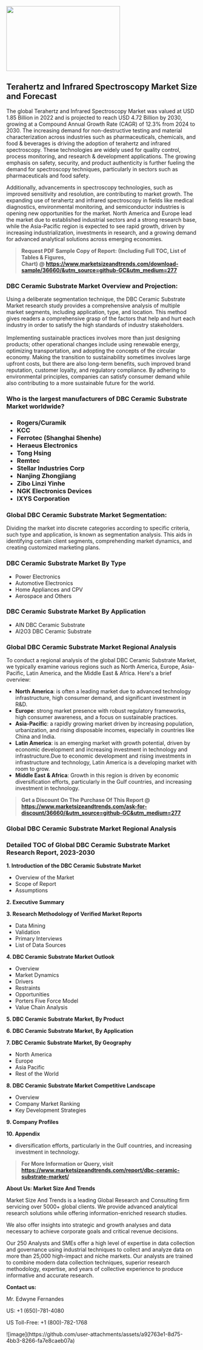 <p><img class="alignnone size-medium wp-image-20088" src="https://ffe5etoiles.com/wp-content/uploads/2024/12/MST1-300x171.png" alt="" width="300" height="171" /></p><h2>Terahertz and Infrared Spectroscopy Market Size and Forecast</h2><p>The global Terahertz and Infrared Spectroscopy Market was valued at USD 1.85 Billion in 2022 and is projected to reach USD 4.72 Billion by 2030, growing at a Compound Annual Growth Rate (CAGR) of 12.3% from 2024 to 2030. The increasing demand for non-destructive testing and material characterization across industries such as pharmaceuticals, chemicals, and food & beverages is driving the adoption of terahertz and infrared spectroscopy. These technologies are widely used for quality control, process monitoring, and research & development applications. The growing emphasis on safety, security, and product authenticity is further fueling the demand for spectroscopy techniques, particularly in sectors such as pharmaceuticals and food safety.</p><p>Additionally, advancements in spectroscopy technologies, such as improved sensitivity and resolution, are contributing to market growth. The expanding use of terahertz and infrared spectroscopy in fields like medical diagnostics, environmental monitoring, and semiconductor industries is opening new opportunities for the market. North America and Europe lead the market due to established industrial sectors and a strong research base, while the Asia-Pacific region is expected to see rapid growth, driven by increasing industrialization, investments in research, and a growing demand for advanced analytical solutions across emerging economies.</p></p><blockquote id="" class=""><strong>Request PDF Sample Copy of Report: (Including Full TOC, List of Tables &amp; Figures, Chart)&nbsp;@&nbsp;<strong><a href="https://www.marketsizeandtrends.com/download-sample/36660/&utm_source=github-GC&utm_medium=277" target="_blank">https://www.marketsizeandtrends.com/download-sample/36660/&utm_source=github-GC&utm_medium=277</a></strong></strong></blockquote><h3 id="" class="">DBC Ceramic Substrate Market&nbsp;Overview and Projection:</h3><p id="" class="">Using a deliberate segmentation technique, the DBC Ceramic Substrate Market research study provides a comprehensive analysis of multiple market segments, including application, type, and location. This method gives readers a comprehensive grasp of the factors that help and hurt each industry in order to satisfy the high standards of industry stakeholders. <br /> <br />Implementing sustainable practices involves more than just designing products; other operational changes include using renewable energy, optimizing transportation, and adopting the concepts of the circular economy. Making the transition to sustainability sometimes involves large upfront costs, but there are also long-term benefits, such improved brand reputation, customer loyalty, and regulatory compliance. By adhering to environmental principles, companies can satisfy consumer demand while also contributing to a more sustainable future for the world.</p><h3 id="" class="">Who is the largest manufacturers of&nbsp;DBC Ceramic Substrate Market worldwide?</h3><h3 class=""><p><ul><li>Rogers/Curamik </li><li> KCC </li><li> Ferrotec (Shanghai Shenhe) </li><li> Heraeus Electronics </li><li> Tong Hsing </li><li> Remtec </li><li> Stellar Industries Corp </li><li> Nanjing Zhongjiang </li><li> Zibo Linzi Yinhe </li><li> NGK Electronics Devices </li><li> IXYS Corporation</li></ul></p></h3><h3 id="" class="">Global&nbsp;DBC Ceramic Substrate Market Segmentation:</h3><p id="" class="">Dividing the market into discrete categories according to specific criteria, such type and application, is known as segmentation analysis. This aids in identifying certain client segments, comprehending market dynamics, and creating customized marketing plans.</p><h3 id="" class="">DBC Ceramic Substrate Market&nbsp;By Type</h3><p><p><ul><li>Power Electronics </li><li> Automotive Electronics </li><li> Home Appliances and CPV </li><li> Aerospace and Others</p></li></ul></p></p><h3 id="" class="">DBC Ceramic Substrate Market&nbsp;By Application</h3><p class=""><p><ul><li>AlN DBC Ceramic Substrate </li><li> Al2O3 DBC Ceramic Substrate</li></ul></p></p><h3 id="" class="">Global DBC Ceramic Substrate Market Regional Analysis</h3><p id="" class="">To conduct a regional analysis of the global DBC Ceramic Substrate Market, we typically examine various regions such as North America, Europe, Asia-Pacific, Latin America, and the Middle East &amp; Africa. Here's a brief overview:</p><ul><li><strong>North America</strong>: is often a leading market due to advanced technology infrastructure, high consumer demand, and significant investment in R&amp;D.</li><li><strong>Europe</strong>: strong market presence with robust regulatory frameworks, high consumer awareness, and a focus on sustainable practices.</li><li><strong>Asia-Pacific</strong>: a rapidly growing market driven by increasing population, urbanization, and rising disposable incomes, especially in countries like China and India.</li><li><strong>Latin America</strong>: is an emerging market with growth potential, driven by economic development and increasing investment in technology and infrastructure.Due to economic development and rising investments in infrastructure and technology, Latin America is a developing market with room to grow.</li><li><strong>Middle East &amp; Africa</strong>: Growth in this region is driven by economic diversification efforts, particularly in the Gulf countries, and increasing investment in technology.</li></ul><blockquote id="" class=""><strong>Get a Discount On The Purchase Of This Report @ <strong><a href="https://www.marketsizeandtrends.com/ask-for-discount/36660/&utm_source=github-GC&utm_medium=277" target="_blank">https://www.marketsizeandtrends.com/ask-for-discount/36660/&utm_source=github-GC&utm_medium=277</a></strong></strong></blockquote><h3 id="" class="">Global DBC Ceramic Substrate Market Regional Analysis</h3><h3 id="" class="">Detailed TOC of Global DBC Ceramic Substrate Market Research Report, 2023-2030</h3><p id="" class=""><strong>1. Introduction of the DBC Ceramic Substrate Market</strong></p><ul><li>Overview of the Market</li><li>Scope of Report</li><li>Assumptions</li></ul><p id="" class=""><strong>2. Executive Summary</strong></p><p id="" class=""><strong>3. Research Methodology of Verified Market Reports</strong></p><ul><li>Data Mining</li><li>Validation</li><li>Primary Interviews</li><li>List of Data Sources</li></ul><p id="" class=""><strong>4. DBC Ceramic Substrate Market Outlook</strong></p><ul><li>Overview</li><li>Market Dynamics</li><li>Drivers</li><li>Restraints</li><li>Opportunities</li><li>Porters Five Force Model</li><li>Value Chain Analysis</li></ul><p id="" class=""><strong>5. DBC Ceramic Substrate Market, By Product</strong></p><p id="" class=""><strong>6. DBC Ceramic Substrate Market, By Application</strong></p><p id="" class=""><strong>7. DBC Ceramic Substrate Market, By Geography</strong></p><ul><li>North America</li><li>Europe</li><li>Asia Pacific</li><li>Rest of the World</li></ul><p id="" class=""><strong>8. DBC Ceramic Substrate Market Competitive Landscape</strong></p><ul><li>Overview</li><li>Company Market Ranking</li><li>Key Development Strategies</li></ul><p id="" class=""><strong>9. Company Profiles</strong></p><p id="" class=""><strong>10. Appendix</strong></p><ul><li>diversification efforts, particularly in the Gulf countries, and increasing investment in technology.</li></ul><blockquote id="" class=""><strong>For More Information or Query, visit <strong><strong><a href="https://www.marketsizeandtrends.com/report/dbc-ceramic-substrate-market/" target="_blank">https://www.marketsizeandtrends.com/report/dbc-ceramic-substrate-market/</a></strong></strong></strong></blockquote><p id="" class=""><strong>About Us: Market Size And Trends</strong></p><p id="" class="">Market Size And Trends is a leading Global Research and Consulting firm servicing over 5000+ global clients. We provide advanced analytical research solutions while offering information-enriched research studies.</p><p id="" class="">We also offer insights into strategic and growth analyses and data necessary to achieve corporate goals and critical revenue decisions.</p><p id="" class="">Our 250 Analysts and SMEs offer a high level of expertise in data collection and governance using industrial techniques to collect and analyze data on more than 25,000 high-impact and niche markets. Our analysts are trained to combine modern data collection techniques, superior research methodology, expertise, and years of collective experience to produce informative and accurate research.</p><p id="" class=""><strong>Contact us:</strong></p><p id="" class="">Mr. Edwyne Fernandes</p><p id="" class="">US: +1 (650)-781-4080</p><p id="" class="">US Toll-Free: +1 (800)-782-1768</p>
![image](https://github.com/user-attachments/assets/a92763e1-8d75-4bb3-8266-fa7e8caeb07a)
